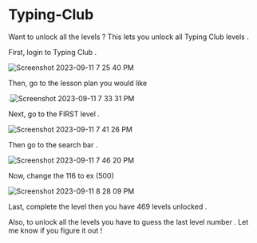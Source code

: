 # Typing-Club
Want to unlock all the levels ? This lets you unlock all Typing Club levels .

First, login to Typing Club .

![Screenshot 2023-09-11 7 25 40 PM](https://github.com/110-141-143-153-145-162/Typing-Club/assets/144743203/036b229a-8c7c-4e65-b55f-efe62ed623f0)

 Then, go to the lesson plan you would like 
 
 .![Screenshot 2023-09-11 7 33 31 PM](https://github.com/110-141-143-153-145-162/Typing-Club/assets/144743203/f59d70df-37c6-40ae-a1ee-5b76204a9d2c)

Next, go to the FIRST level .

![Screenshot 2023-09-11 7 41 26 PM](https://github.com/110-141-143-153-145-162/Typing-Club/assets/144743203/ed618445-ea6a-42a5-b8a3-3f6e1e7ece15)

Then go to the search bar .

 ![Screenshot 2023-09-11 7 46 20 PM](https://github.com/110-141-143-153-145-162/Typing-Club/assets/144743203/d8071cc2-b7a8-415f-a6f0-257d8d03d7ac)

Now, change the 116 to ex (500)                                                                                                       

![Screenshot 2023-09-11 8 28 09 PM](https://github.com/110-141-143-153-145-162/Typing-Club/assets/144743203/6c1f78f6-a140-45ee-b5b7-5f4f236dc046)

Last, complete the level then you have 469 levels unlocked .

Also, to unlock all the levels you have to guess the last level number . Let me know if you figure it out !

